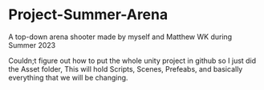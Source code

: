 # Project-Summer-Arena
A top-down arena shooter made by myself and Matthew WK during Summer 2023

Couldn;t figure out how to put the whole unity project in github so I just did the Asset folder, This will hold Scripts, Scenes, Prefeabs, and basically everything that we will be changing.
